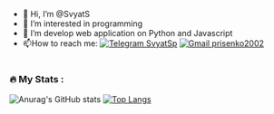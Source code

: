 - 👋 Hi, I’m @SvyatS
- 👀 I’m interested in programming
- 🌱 I’m develop web application on Python and Javascript
- :mailbox:How to reach me: [![Telegram SvyatSp](https://img.shields.io/badge/-SvyatSp-blue?style=flat&logo=Telegram&logoColor=white)](https://t.me/SvyatSp) [![Gmail prisenko2002](https://img.shields.io/badge/-prisenko2002-white?style=flat&logo=Gmail&logoColor=dark)](mailto:prisenko2002@gmail.com) 
#
### :fire: My Stats :
![Anurag's GitHub stats](https://github-readme-stats.vercel.app/api?username=SvyatS&theme=dark&show_icons=true)
[![Top Langs](https://github-readme-stats.vercel.app/api/top-langs/?username=SvyatS&theme=dark&layout=compact)](https://github.com/SvyatS/github-readme-stats)

